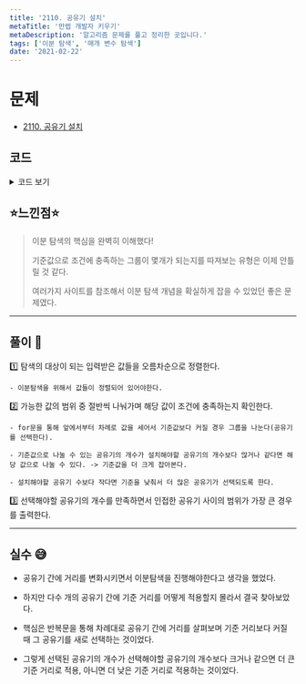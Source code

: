 ```yaml
---
title: '2110. 공유기 설치'
metaTitle: '만렙 개발자 키우기'
metaDescription: '알고리즘 문제를 풀고 정리한 곳입니다.'
tags: ['이분 탐색', '매개 변수 탐색']
date: '2021-02-22'
---
```


# 문제
- [2110. 공유기 설치](https://www.acmicpc.net/problem/2110)

## 코드

<details><summary> 코드 보기 </summary>

``` java
import java.io.BufferedReader;
import java.io.IOException;
import java.io.InputStreamReader;
import java.util.ArrayList;
import java.util.Arrays;
import java.util.Collections;
import java.util.List;
import java.util.StringTokenizer;

public class Q2110 {
    static int n, c, home[];
    public static void main(String[] args) throws IOException {
        init();
        solution();
    }

    private static void solution() {
        int left = 1, right = home[n - 1] - home[0], ans = 0;
        while(left <= right){
            int mid = (left + right) / 2;
            int cnt = 1, lo = home[0], hi = 0;
            for (int i = 1; i < n; i++) {
                hi = home[i];
                if(hi - lo >= mid){
                    cnt += 1;
                    lo = hi;
                }
            }
            if(cnt < c) right = mid - 1;
            else {
                ans = mid;
                left = mid + 1;
            }
        }
        System.out.println(ans);
    }

    private static void init() throws IOException {
        BufferedReader br = new BufferedReader(new InputStreamReader(System.in));
        StringTokenizer st = new StringTokenizer(br.readLine());
        n = stoi(st.nextToken());
        c = stoi(st.nextToken());
        home = new int[n];
        for (int i = 0; i < n; i++)
            home[i] = stoi(br.readLine());
        Arrays.sort(home);
    }

    private static int stoi(String str) {
        return Integer.parseInt(str);
    }

}
```

</details>

## ⭐️느낀점⭐️
> 이분 탐색의 핵심을 완벽히 이해했다!
>
> 기준값으로 조건에 충족하는 그룹이 몇개가 되는지를 따져보는 유형은 이제 안틀릴 것 같다.
>
> 여러가지 사이트를 참조해서 이분 탐색 개념을 확실하게 잡을 수 있었던 좋은 문제였다.

<hr/>

## 풀이 📣


1️⃣ 탐색의 대상이 되는 입력받은 값들을 오름차순으로 정렬한다.

    - 이분탐색을 위해서 값들이 정렬되어 있어야한다.


2️⃣ 가능한 값의 범위 중 절반씩 나눠가며 해당 값이 조건에 충족하는지 확인한다.

    - for문을 통해 앞에서부터 차례로 값을 세어서 기준값보다 커질 경우 그룹을 나눈다(공유기를 선택한다).

    - 기준값으로 나눌 수 있는 공유기의 개수가 설치해야할 공유기의 개수보다 많거나 같다면 해당 값으로 나눌 수 있다. -> 기준값을 더 크게 잡아본다.

    - 설치해야할 공유기 수보다 작다면 기준을 낮춰서 더 많은 공유기가 선택되도록 한다.


3️⃣ 선택해야할 공유기의 개수를 만족하면서 인접한 공유기 사이의 범위가 가장 큰 경우를 출력한다.

<hr/>

## 실수 😅
- 공유기 간에 거리를 변화시키면서 이분탐색을 진행해야한다고 생각을 했었다.

- 하지만 다수 개의 공유기 간에 기준 거리를 어떻게 적용할지 몰라서 결국 찾아보았다.

- 핵심은 반복문을 통해 차례대로 공유기 간에 거리를 살펴보며 기준 거리보다 커질 때 그 공유기를 새로 선택하는 것이었다.

- 그렇게 선택된 공유기의 개수가 선택해야할 공유기의 개수보다 크거나 같으면 더 큰 기준 거리로 적용, 아니면 더 낮은 기준 거리로 적용하는 것이었다.
